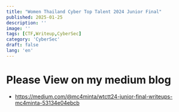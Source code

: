 ```yaml
---
title: "Women Thailand Cyber Top Talent 2024 Junior Final"
published: 2025-01-25
description: ''
image: ''
tags: [CTF,Writeup,CyberSec]
category: 'CyberSec'
draft: false 
lang: 'en'
---
```


# Please View on my medium blog

- <https://medium.com/@mc4minta/wtctt24-junior-final-writeups-mc4minta-53134e04ebcb>
